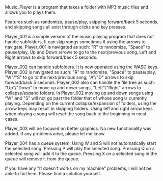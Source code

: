 Music_Player is a program that takes a folder with MP3 music files and allows you to plays them.

Features such as randomize, pause/play, skipping forward/back 5 seconds, and skipping songs all exist through clicks and key presses.

Player_001 is a simple version of the music playing program that does not handle subfolders. It can skip songs sometimes if using the arrows to navigate.
Player_001 is navigated as such: "R" to randomize, "Space" to pause/play, Up and Down arrows to go to the next/previous song, Left and Right arrows to skip forward/back 5 seconds.

Player_002 can handle subfolders. It is now operated using the WASD keys.
Player_002 is navigated as such: "R" to randomize, "Space" to pause/play, "W"/"S" to go to the next/previous song, "A"/"D" arrows to skip forward/back 5 seconds.
Player_002 also can handle the file tree as such: "Up"/"Down" to move up and down songs, "Left"/"Right" arrows to collapse/expand folders.
In Player_002 moving up and down songs using "W" and "S" will not go past the folder that of whose song is currently playing. Depending on the current collapse/expansion of folders, using the arrow keys may result in skipping folders. Using left and right arrow keys when playing a song will reset the song back to the beginning in most cases.

Player_003 will be focused on better graphics. No new functionality was added. If any problems arise, please let me know.

Player_004 has a queue system. Using W and S will not automatically start the selected song. Pressing P will play the selected song. Pressing Q on a selected song will add it to the queue. Pressing X on a selected song in the queue will remove it from the queue.

If you have any "It doesn't works on my machine" problems, I will not be able to fix them. Please find a solution yourself.
